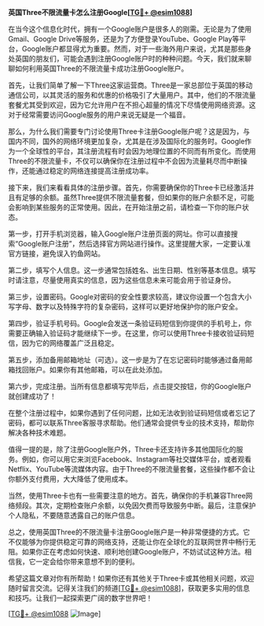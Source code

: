 **英国Three不限流量卡怎么注册Google[[TG💪+ @esim1088](https://t.me/s/esim1088)]**

在当今这个信息化时代，拥有一个Google账户是很多人的刚需。无论是为了使用Gmail、Google Drive等服务，还是为了方便登录YouTube、Google Play等平台，Google账户都显得尤为重要。然而，对于一些海外用户来说，尤其是那些身处英国的朋友们，可能会遇到注册Google账户时的种种问题。今天，我们就来聊聊如何利用英国Three的不限流量卡成功注册Google账户。

首先，让我们简单了解一下Three这家运营商。Three是一家总部位于英国的移动通信公司，以其灵活的服务和优惠的价格吸引了大量用户。其中，他们的不限流量套餐尤其受到欢迎，因为它允许用户在不担心超量的情况下尽情使用网络资源。这对于经常需要访问Google服务的用户来说无疑是一个福音。

那么，为什么我们需要专门讨论使用Three卡注册Google账户呢？这是因为，与国内不同，国外的网络环境更加复杂，尤其是在涉及国际化的服务时。Google作为一个全球性的平台，其注册流程有时会因为地理位置的不同而有所变化。而使用Three的不限流量卡，不仅可以确保你在注册过程中不会因为流量耗尽而中断操作，还能通过稳定的网络连接提高注册成功率。

接下来，我们来看看具体的注册步骤。首先，你需要确保你的Three卡已经激活并且有足够的余额。虽然Three提供不限流量套餐，但如果你的账户余额不足，可能会影响到某些服务的正常使用。因此，在开始注册之前，请检查一下你的账户状态。

第一步，打开手机浏览器，输入Google账户注册页面的网址。你可以直接搜索“Google账户注册”，然后选择官方网站进行操作。这里提醒大家，一定要认准官方链接，避免误入钓鱼网站。

第二步，填写个人信息。这一步通常包括姓名、出生日期、性别等基本信息。填写时请注意，尽量使用真实的信息，因为这些信息未来可能会用于验证身份。

第三步，设置密码。Google对密码的安全性要求较高，建议你设置一个包含大小写字母、数字以及特殊字符的复杂密码，这样可以更好地保护你的账户安全。

第四步，验证手机号码。Google会发送一条验证码短信到你提供的手机号上，你需要正确输入验证码才能继续下一步。在这里，你可以使用Three卡接收验证码短信，因为它的网络覆盖广泛且稳定。

第五步，添加备用邮箱地址（可选）。这一步是为了在忘记密码时能够通过备用邮箱找回账户。如果你有其他邮箱，可以在此处添加。

第六步，完成注册。当所有信息都填写完毕后，点击提交按钮，你的Google账户就创建成功了！

在整个注册过程中，如果你遇到了任何问题，比如无法收到验证码短信或者忘记了密码，都可以联系Three客服寻求帮助。他们通常会提供专业的技术支持，帮助你解决各种技术难题。

值得一提的是，除了注册Google账户外，Three卡还支持许多其他国际化的服务。例如，你可以用它来浏览Facebook、Instagram等社交媒体平台，或者观看Netflix、YouTube等流媒体内容。由于Three的不限流量套餐，这些操作都不会让你额外支付费用，大大降低了使用成本。

当然，使用Three卡也有一些需要注意的地方。首先，确保你的手机兼容Three网络频段。其次，定期检查账户余额，以免因欠费而导致服务中断。最后，注意保护个人隐私，不要随意透露自己的账户信息。

总之，使用英国Three的不限流量卡注册Google账户是一种非常便捷的方式。它不仅能够为你提供稳定可靠的网络支持，还能让你在全球化的互联网世界中畅行无阻。如果你正在考虑如何快速、顺利地创建Google账户，不妨试试这种方法。相信我，它一定会给你带来意想不到的便利。

希望这篇文章对你有所帮助！如果你还有其他关于Three卡或其他相关问题，欢迎随时留言交流。记得关注我们的频道[[TG💪+ @esim1088](https://t.me/s/esim1088)]，获取更多实用的信息和技巧。让我们一起探索更广阔的数字世界吧！

[[TG💪+ @esim1088](https://t.me/s/esim1088) ![Image](https://i.postimg.cc/4NQfJmqS/Snipaste-2025-05-13-00-14-12.png)]